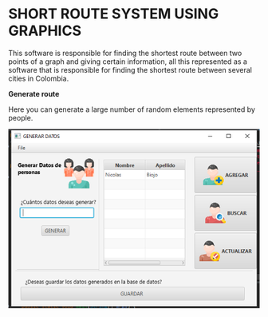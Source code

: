 # SHORT ROUTE SYSTEM USING GRAPHICS

This software is responsible for finding the shortest route between two points of a graph and giving certain information, all this represented as a software that is responsible for finding the shortest route between several cities in Colombia.

**Generate route**

Here you can generate a large number of random elements represented by people.

![generate data](https://github.com/andrescuellar123/Data-Base/blob/main/Resources/generardatos.png)
